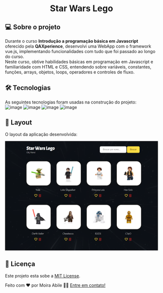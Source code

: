 
<h1 align="center">Star Wars Lego</h1>

## 💻 Sobre o projeto

Durante o curso **Introdução a programação básica em Javascript** oferecido pela **QAXperience**, desenvolvi uma WebApp com o framework vue.js, implementando funcionalidades com tudo que foi passado ao longo do curso.
<br>
Neste curso, obtive habilidades básicas em programação em Javascript e familiaridade com HTML e CSS, entendendo sobre variáveis, constantes, funções, arrays, objetos, loops, operadores e controles de fluxo.

## 🛠 Tecnologias

As seguintes tecnologias foram usadas na construção do projeto:
<br>
 ![image](https://img.shields.io/badge/JavaScript-323330?style=for-the-badge&logo=javascript&logoColor=F7DF1E) ![image](https://img.shields.io/badge/HTML5-E34F26?style=for-the-badge&logo=html5&logoColor=white) ![image](https://img.shields.io/badge/CSS3-1572B6?style=for-the-badge&logo=css3&logoColor=white)  ![image](https://img.shields.io/badge/Vue.js-35495E?style=for-the-badge&logo=vue.js&logoColor=4FC08D)


## 🎨 Layout
O layout da aplicação desenvolvida:

<p align="center">
  <img alt="StarWarsLego" title="StarWarsLego" src="./images/layout.png" width="600px">
</p>


 ## 📝 Licença

Este projeto esta sobe a [MIT License](./LICENSE.md).


Feito com ❤️ por Moira Abile 👋🏽 [Entre em contato!](https://br.linkedin.com/in/moira-luiza-abile-93526816a)
